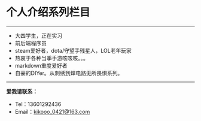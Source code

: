 # 个人介绍系列栏目
-----
* 大四学生，正在实习
* 前后端程序员
* steam爱好者，dota/守望手残星人，LOL老年玩家
* 热衷于各种当季手游咳咳咳。。。
* markdown重度爱好者
* 自豪的DIYer。从刺绣到焊电路无所畏惧系列。
-----
**爱我请联系：**
* Tel：13601292436
* Email：kikooo_0421@163.com
